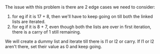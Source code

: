 ​The issue with this problem is there are 2 edge cases we need to consider:

1) for eg if it is 17 + 8, then we'll have to keep going on till both the linked lists are iterated.
2) for eg if it is 8 + 7, even though both the lists are over in first iteration, there is a carry of 1 still remaining.

We will create a dummy list and iterate till there is l1 or l2 or carry. If l1 or l2 aren't there, set their value as 0 and keep going.
